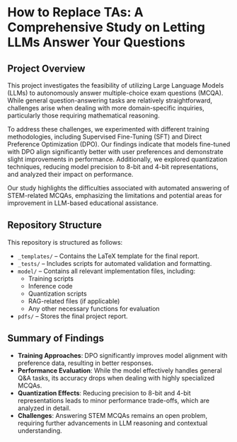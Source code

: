 # How to Replace TAs: A Comprehensive Study on Letting LLMs Answer Your Questions

## Project Overview
This project investigates the feasibility of utilizing Large Language Models (LLMs) to autonomously answer multiple-choice exam questions (MCQA). While general question-answering tasks are relatively straightforward, challenges arise when dealing with more domain-specific inquiries, particularly those requiring mathematical reasoning.

To address these challenges, we experimented with different training methodologies, including Supervised Fine-Tuning (SFT) and Direct Preference Optimization (DPO). Our findings indicate that models fine-tuned with DPO align significantly better with user preferences and demonstrate slight improvements in performance. Additionally, we explored quantization techniques, reducing model precision to 8-bit and 4-bit representations, and analyzed their impact on performance.

Our study highlights the difficulties associated with automated answering of STEM-related MCQAs, emphasizing the limitations and potential areas for improvement in LLM-based educational assistance.

## Repository Structure
This repository is structured as follows:

- `_templates/` – Contains the LaTeX template for the final report.
- `_tests/` – Includes scripts for automated validation and formatting. 
- `model/` – Contains all relevant implementation files, including:
  - Training scripts
  - Inference code
  - Quantization scripts
  - RAG-related files (if applicable)
  - Any other necessary functions for evaluation
- `pdfs/` – Stores the final project report.

## Summary of Findings
- **Training Approaches**: DPO significantly improves model alignment with preference data, resulting in better responses.
- **Performance Evaluation**: While the model effectively handles general Q&A tasks, its accuracy drops when dealing with highly specialized MCQAs.
- **Quantization Effects**: Reducing precision to 8-bit and 4-bit representations leads to minor performance trade-offs, which are analyzed in detail.
- **Challenges**: Answering STEM MCQAs remains an open problem, requiring further advancements in LLM reasoning and contextual understanding.
